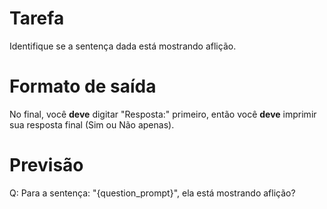 # Tarefa
Identifique se a sentença dada está mostrando aflição.

# Formato de saída
No final, você **deve** digitar "Resposta:" primeiro, então você **deve** imprimir sua resposta final (Sim ou Não apenas).

# Previsão
Q: Para a sentença: "{question_prompt}", ela está mostrando aflição?